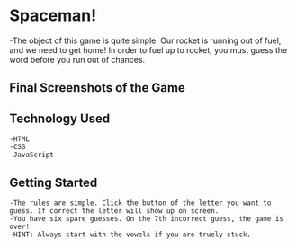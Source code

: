 # Spaceman!
-The object of this game is quite simple. Our rocket is running out of fuel, and we need to get home! In order to fuel up to rocket, you must guess the word before you run out of chances. 

## Final Screenshots of the Game


## Technology Used
    -HTML 
    -CSS
    -JavaScript

## Getting Started
    -The rules are simple. Click the button of the letter you want to guess. If correct the letter will show up on screen.
    -You have six spare guesses. On the 7th incorrect guess, the game is over!
    -HINT: Always start with the vowels if you are truely stuck.